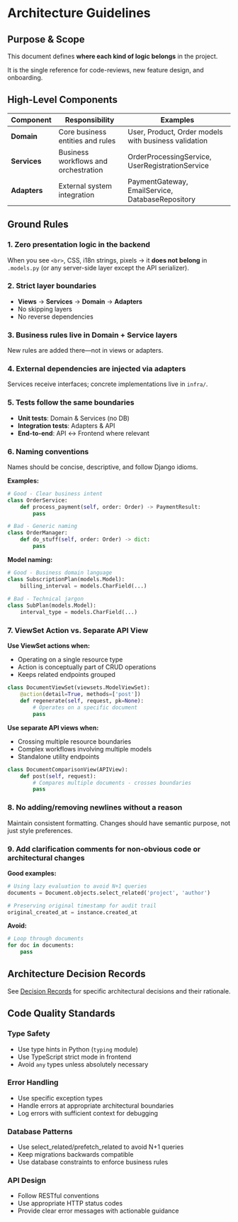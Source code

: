 # Architecture Guidelines

## Purpose & Scope

This document defines **where each kind of logic belongs** in the project.

It is the single reference for code-reviews, new feature design, and onboarding.

## High-Level Components

| Component | Responsibility | Examples |
|-----------|---------------|----------|
| **Domain** | Core business entities and rules | User, Product, Order models with business validation |
| **Services** | Business workflows and orchestration | OrderProcessingService, UserRegistrationService |
| **Adapters** | External system integration | PaymentGateway, EmailService, DatabaseRepository |

## Ground Rules

### 1. Zero presentation logic in the backend
When you see `<br>`, CSS, i18n strings, pixels → it **does not belong** in `.models.py` (or any server-side layer except the API serializer).

### 2. Strict layer boundaries
- **Views** → **Services** → **Domain** → **Adapters**
- No skipping layers
- No reverse dependencies

### 3. Business rules live in Domain + Service layers
New rules are added there—not in views or adapters.

### 4. External dependencies are injected via adapters
Services receive interfaces; concrete implementations live in `infra/`.

### 5. Tests follow the same boundaries
- **Unit tests**: Domain & Services (no DB)
- **Integration tests**: Adapters & API  
- **End-to-end**: API ↔ Frontend where relevant

### 6. Naming conventions
Names should be concise, descriptive, and follow Django idioms.

**Examples:**
```python
# Good - Clear business intent
class OrderService:
    def process_payment(self, order: Order) -> PaymentResult:
        pass

# Bad - Generic naming
class OrderManager:
    def do_stuff(self, order: Order) -> dict:
        pass
```

**Model naming:**
```python
# Good - Business domain language
class SubscriptionPlan(models.Model):
    billing_interval = models.CharField(...)
    
# Bad - Technical jargon
class SubPlan(models.Model):
    interval_type = models.CharField(...)
```

### 7. ViewSet Action vs. Separate API View

**Use ViewSet actions when:**
- Operating on a single resource type
- Action is conceptually part of CRUD operations
- Keeps related endpoints grouped

```python
class DocumentViewSet(viewsets.ModelViewSet):
    @action(detail=True, methods=['post'])
    def regenerate(self, request, pk=None):
        # Operates on a specific document
        pass
```

**Use separate API views when:**
- Crossing multiple resource boundaries
- Complex workflows involving multiple models
- Standalone utility endpoints

```python
class DocumentComparisonView(APIView):
    def post(self, request):
        # Compares multiple documents - crosses boundaries
        pass
```

### 8. No adding/removing newlines without a reason
Maintain consistent formatting. Changes should have semantic purpose, not just style preferences.

### 9. Add clarification comments for non-obvious code or architectural changes

**Good examples:**
```python
# Using lazy evaluation to avoid N+1 queries
documents = Document.objects.select_related('project', 'author')

# Preserving original timestamp for audit trail
original_created_at = instance.created_at
```

**Avoid:**
```python
# Loop through documents
for doc in documents:
    pass
```

## Architecture Decision Records

See [Decision Records](./decision-records.md) for specific architectural decisions and their rationale.

## Code Quality Standards

### Type Safety
- Use type hints in Python (`typing` module)
- Use TypeScript strict mode in frontend
- Avoid `any` types unless absolutely necessary

### Error Handling
- Use specific exception types
- Handle errors at appropriate architectural boundaries
- Log errors with sufficient context for debugging

### Database Patterns
- Use select_related/prefetch_related to avoid N+1 queries
- Keep migrations backwards compatible
- Use database constraints to enforce business rules

### API Design
- Follow RESTful conventions
- Use appropriate HTTP status codes
- Provide clear error messages with actionable guidance